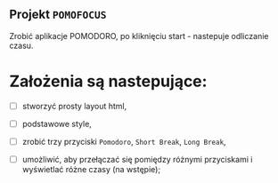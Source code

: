 ## Projekt `POMOFOCUS`

Zrobić aplikacje POMODORO, po kliknięciu start - nastepuje odliczanie czasu.


# Założenia są nastepujące:

* [ ] stworzyć prosty layout html,

* [ ]  podstawowe style,

* [ ]  zrobić trzy przyciski `Pomodoro`, `Short Break`, `Long Break`,

* [ ]  umożliwić, aby przełączać się pomiędzy różnymi przyciskami i wyświetlać różne czasy (na wstępie);

